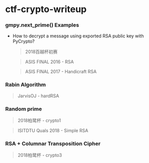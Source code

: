 # ctf-crypto-writeup

### gmpy.next_prime() Examples

* How to decrypt a message using exported RSA public key with PyCrypto?
  
  >2018百越杯初赛
  
  >ASIS FINAL 2016 - RSA
  
  >ASIS FINAL 2017 - Handicraft RSA

### Rabin Algorithm

  >JarvisOJ - hardRSA

### Random prime

  >2018柏鹭杯 - crypto1
  
  >ISITDTU Quals 2018 - Simple RSA

### RSA + Columnar Transposition Cipher

  >2018柏鹭杯 - crypto3